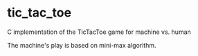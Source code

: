 # tic_tac_toe
C implementation of the TicTacToe game for machine vs. human

The machine's play is based on mini-max algorithm.